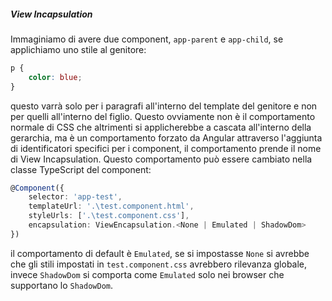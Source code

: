 ##### View Incapsulation
Immaginiamo di avere due component, `app-parent` e `app-child`, se applichiamo uno stile al genitore:
```css
p {
	color: blue;
}
```
questo varrà solo per i paragrafi all'interno del template del genitore e non per quelli all'interno del figlio. Questo ovviamente non è il comportamento normale di CSS che altrimenti si applicherebbe a cascata all'interno della gerarchia, ma è un comportamento forzato da Angular attraverso l'aggiunta di identificatori specifici per i component, il comportamento prende il nome di View Incapsulation.
Questo comportamento può essere cambiato nella classe TypeScript del component:
```ts
@Component({
	selector: 'app-test',
	templateUrl: '.\test.component.html',
	styleUrls: ['.\test.component.css'],
	encapsulation: ViewEncapsulation.<None | Emulated | ShadowDom>
})
```
il comportamento di default è `Emulated`, se si impostasse `None` si avrebbe che gli stili impostati in `test.component.css` avrebbero rilevanza globale, invece `ShadowDom` si comporta come `Emulated` solo nei browser che supportano lo `ShadowDom`.
